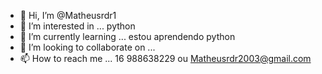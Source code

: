 - 👋 Hi, I’m @Matheusrdr1
- 👀 I’m interested in ... python 
- 🌱 I’m currently learning ... estou aprendendo python 
- 💞️ I’m looking to collaborate on ... 
- 📫 How to reach me ... 16 988638229 ou Matheusrdr2003@gmail.com

<!---
Matheusrdr1/Matheusrdr1 is a ✨ special ✨ repository because its `README.md` (this file) appears on your GitHub profile.
You can click the Preview link to take a look at your changes.
--->
